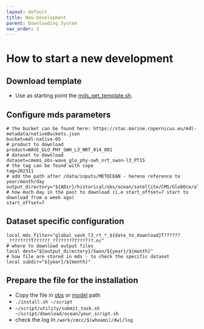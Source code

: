 ```yaml
---
layout: default
title: New Development
parent: Downloading System
nav_order: 3
---
```




# How to start a new development


## Download template

- Use as starting point the [mds_get_template.sh](https://github.com/CMCC-Foundation/DasCrontab/blob/master/mds/mds_get_template.sh).

## Configure mds parameters

```shell
# the bucket can be found here: https://stac.marine.copernicus.eu/mdl-metadata/nativeBuckets.json
bucket=mdl-native-05
# product to download
product=WAVE_GLO_PHY_SWH_L3_NRT_014_001
# dataset to download
dataset=cmems_obs-wave_glo_phy-swh_nrt_swon-l3_PT1S
# the tag can be found with cope
tag=202311
# add the path after /data/inputs/METOCEAN - hereno reference to year/month/day
output_directory="${ADir}/historical/obs/ocean/satellite/CMS/GlobOce/altimetry/L3/sec"
# how much day in the past to download (i.e start_offset=7 start to download from a week ago)
start_offset=7
```

## Dataset specific configuration

```shell
local mds_filter="global_vavh_l3_rt_*_${date_to_download}T??????_????????T??????_????????T??????.nc"
# where to download output files
local dest="${output_directory}/Swon/${year}/${month}"
# how file are stored in mds - to check the specific dataset
local subdir="${year}/${month}"
```

## Prepare the file for the installation

- Copy the file in [obs](https://github.com/CMCC-Foundation/DasCrontab/tree/master/obs) or [model](https://github.com/CMCC-Foundation/DasCrontab/tree/master/model) path        
- `./install.sh ~/script`
- `~/script/utility/submit_task.sh ~/script/download/ocean/your_script.sh`
- check the log in `/work/cmcc/$(whoami)/dwl/log`
